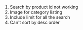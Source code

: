 1) Search by product id not working
2) Image for category listing
3) Include limit for all the search
4) Can't sort by desc order
